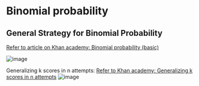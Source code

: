 # Binomial probability

## General Strategy for Binomial Probability
[Refer to article on Khan academy: Binomial probability (basic)](https://www.khanacademy.org/math/ap-statistics/random-variables-ap/modal/a/binomial-probability-basic)

![image](https://user-images.githubusercontent.com/14041622/44393391-1c4fb380-a567-11e8-8cf6-070f077c8473.png)

Generalizing k scores in n attempts:
[Refer to Khan academy: Generalizing k scores in n attempts](https://www.khanacademy.org/math/ap-statistics/random-variables-ap/modal/v/generalizing-k-scores-in-n-attempts)
![image](https://user-images.githubusercontent.com/14041622/44392555-1062f200-a565-11e8-854d-c331560dd408.png)